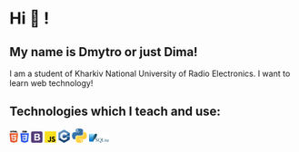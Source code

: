 # Hi 👋 !

## My name is Dmytro or just Dima!

I am a student of Kharkiv National University of Radio Electronics. I want to learn web technology! 

## Technologies which I teach and use:

<div>
  <img src ="./images/html-5.svg" alt="HTML5 logo" width="3%" title='HTML5'/>
  <img src ="./images/css-3.svg" alt="CSS3 logo" width="3%" title='CSS3'/>
  <img src ="./images/bootstrap.svg" alt="Bootstrap logo" width="4%" title='Bootstrap'/>
  <img src ="./images/javascript.svg" alt="JavaScript logo" width="4%" title='JavaScript'/>
  <img src ="./images/c.svg" alt="c++ logo" width="4%" title='c++'/>
  <img src ="./images/python.svg" alt="Python logo" width="5%" title='Python'/>
  <img src ="./images/sqlite.svg" alt="sqlite logo" width="7%" title='sqlite'/>
<div> 
 
 <br>
